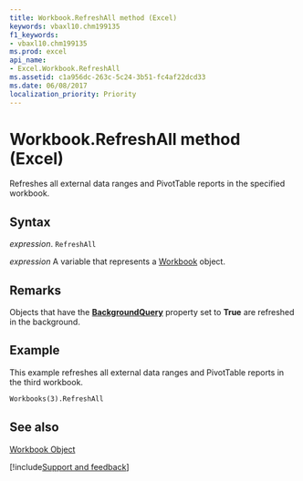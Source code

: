 ```yaml
---
title: Workbook.RefreshAll method (Excel)
keywords: vbaxl10.chm199135
f1_keywords:
- vbaxl10.chm199135
ms.prod: excel
api_name:
- Excel.Workbook.RefreshAll
ms.assetid: c1a956dc-263c-5c24-3b51-fc4af22dcd33
ms.date: 06/08/2017
localization_priority: Priority
---
```



# Workbook.RefreshAll method (Excel)

Refreshes all external data ranges and PivotTable reports in the specified workbook.


## Syntax

_expression_. `RefreshAll`

_expression_ A variable that represents a [Workbook](./Excel.Workbook.md) object.


## Remarks

Objects that have the  **[BackgroundQuery](Excel.PivotCache.BackgroundQuery.md)** property set to **True** are refreshed in the background.


## Example

This example refreshes all external data ranges and PivotTable reports in the third workbook.


```vb
Workbooks(3).RefreshAll
```


## See also


[Workbook Object](Excel.Workbook.md)

[!include[Support and feedback](~/includes/feedback-boilerplate.md)]